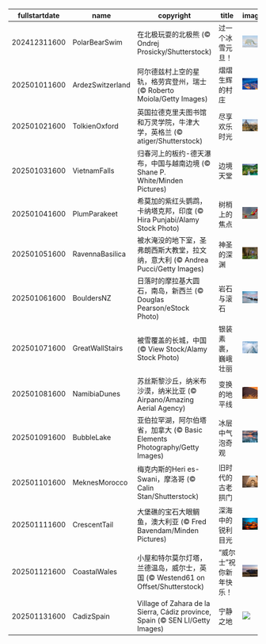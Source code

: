 |fullstartdate|name|copyright|title|image|
|--|--|--|--|--|
202412311600|PolarBearSwim|在北极玩耍的北极熊 (© Ondrej Prosicky/Shutterstock)|过一个冰雪元旦！|![](/zh-CN/2025/01/202412311600PolarBearSwim.jpg)|
202501011600|ArdezSwitzerland|阿尔德兹村上空的星轨，格劳宾登州，瑞士 (© Roberto Moiola/Getty Images)|熠熠生辉的村庄|![](/zh-CN/2025/01/202501011600ArdezSwitzerland.jpg)|
202501021600|TolkienOxford|英国拉德克里夫图书馆和万灵学院，牛津大学，英格兰 (© atiger/Shutterstock)|尽享欢乐时光|![](/zh-CN/2025/01/202501021600TolkienOxford.jpg)|
202501031600|VietnamFalls|归春河上的板约-德天瀑布，中国与越南边境 (© Shane P. White/Minden Pictures)|边境天堂|![](/zh-CN/2025/01/202501031600VietnamFalls.jpg)|
202501041600|PlumParakeet|希莫加的紫红头鹦鹉，卡纳塔克邦，印度 (© Hira Punjabi/Alamy Stock Photo)|树梢上的焦点|![](/zh-CN/2025/01/202501041600PlumParakeet.jpg)|
202501051600|RavennaBasilica|被水淹没的地下室，圣弗朗西斯大教堂，拉文纳，意大利 (© Andrea Pucci/Getty Images)|神圣的深渊|![](/zh-CN/2025/01/202501051600RavennaBasilica.jpg)|
202501061600|BouldersNZ|日落时的摩拉基大圆石，南岛，新西兰 (© Douglas Pearson/eStock Photo)|岩石与滚石|![](/zh-CN/2025/01/202501061600BouldersNZ.jpg)|
202501071600|GreatWallStairs|被雪覆盖的长城，中国 (© View Stock/Alamy Stock Photo)|银装素裹，巍峨壮丽|![](/zh-CN/2025/01/202501071600GreatWallStairs.jpg)|
202501081600|NamibiaDunes|苏丝斯黎沙丘，纳米布沙漠，纳米比亚 (© Airpano/Amazing Aerial Agency)|变换的地平线|![](/zh-CN/2025/01/202501081600NamibiaDunes.jpg)|
202501091600|BubbleLake|亚伯拉罕湖，阿尔伯塔省，加拿大 (© Basic Elements Photography/Getty Images)|冰层中气泡奇观|![](/zh-CN/2025/01/202501091600BubbleLake.jpg)|
202501101600|MeknesMorocco|梅克内斯的Heri es-Swani，摩洛哥 (© Calin Stan/Shutterstock)|旧时代的古老拱门|![](/zh-CN/2025/01/202501101600MeknesMorocco.jpg)|
202501111600|CrescentTail|大堡礁的宝石大眼鲷鱼，澳大利亚 (© Fred Bavendam/Minden Pictures)|深海中的锐利目光|![](/zh-CN/2025/01/202501111600CrescentTail.jpg)|
202501121600|CoastalWales|小屋和特尔莫尔灯塔，兰德温岛，威尔士，英国 (© Westend61 on Offset/Shutterstock)|“威尔士”祝你新年快乐！|![](/zh-CN/2025/01/202501121600CoastalWales.jpg)|
202501131600|CadizSpain|Village of Zahara de la Sierra, Cádiz province, Spain (© SEN LI/Getty Images)|宁静之地|![](/zh-CN/2025/01/202501131600CadizSpain.jpg)|
